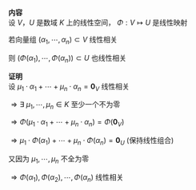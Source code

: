 **内容**  
设 $V，U$ 是数域 $K$ 上的线性空间， $\Phi:V\longmapsto U$ 是线性映射  
  
若向量组 $(\alpha_1,\cdots,\alpha_n)\subset V$ 线性相关  
  
则 $(\Phi(\alpha_1),\cdots,\Phi(\alpha_n))\subset U$ 也线性相关  
  
**证明**  
设 $\mu_1\cdot\alpha_1+\cdots+\mu_n\cdot\alpha_n=\mathbf0_V$ 线性相关  
  
 $\Rightarrow\exists\ \mu_1,\cdots,\mu_n\in K$ 至少一个不为零  
  
 $\Rightarrow\Phi(\mu_1\cdot\alpha_1+\cdots+\mu_n\cdot\alpha_n)=\Phi(\mathbf0_V)$  
  
 $\Rightarrow\mu_1\cdot\Phi(\alpha_1)+\cdots+\mu_n\cdot\Phi(\alpha_n)=\mathbf0_U$  (保持线性组合)  
  
又因为 $\mu_1,\cdots,\mu_n$ 不全为零  
  
 $\Rightarrow\Phi(\alpha_1),\Phi(\alpha_2),\cdots,\Phi(\alpha_n)$ 线性相关  
